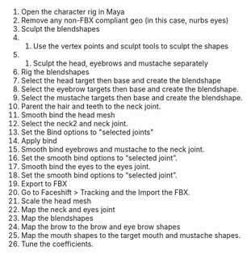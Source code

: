 1. Open the character rig in Maya
1. Remove any non-FBX compliant geo (in this case, nurbs eyes)
1. Sculpt the blendshapes
1. 1. Use the vertex points and sculpt tools to sculpt the shapes
1. 1. Sculpt the head, eyebrows and mustache separately
1. Rig the blendshapes
1. Select the head target then base and create the blendshape
1. Select the eyebrow targets then base and create the blendshape.
1. Select the mustache targets then base and create the blendshape.
1. Parent the hair and teeth to the neck joint.
1. Smooth bind the head mesh
1. Select the neck2 and neck joint. 
1. Set the Bind options to "selected joints"
1. Apply bind
1. Smooth bind eyebrows and mustache to the neck joint. 
1. Set the smooth bind options to “selected joint”. 
1. Smooth bind the eyes to the eyes joint. 
1. Set the smooth bind options to “selected joint”.
1. Export to FBX
1. Go to Faceshift > Tracking and the Import the FBX.
1. Scale the head mesh
1. Map the neck and eyes joint
1. Map the blendshapes
1. Map the brow to the brow and eye brow shapes
1. Map the mouth shapes to the target mouth and mustache shapes.
1. Tune the coefficients. 
